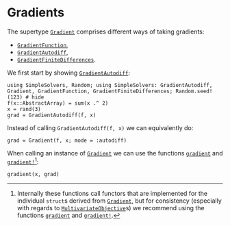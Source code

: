 # Gradients

The supertype [`Gradient`](@ref) comprises different ways of taking gradients:
- [`GradientFunction`](@ref),
- [`GradientAutodiff`](@ref),
- [`GradientFiniteDifferences`](@ref).

We first start by showing [`GradientAutodiff`](@ref):

```@example gradient
using SimpleSolvers, Random; using SimpleSolvers: GradientAutodiff, Gradient, GradientFunction, GradientFiniteDifferences; Random.seed!(123) # hide
f(x::AbstractArray) = sum(x .^ 2)
x = rand(3)
grad = GradientAutodiff(f, x)
```

Instead of calling `GradientAutodiff(f, x)` we can equivalently do:

```@example gradient
grad = Gradient(f, x; mode = :autodiff)
```

When calling an instance of [`Gradient`](@ref) we can use the functions [`gradient`](@ref) and [`gradient!`](@ref)[^1]:

[^1]: Internally these functions call functors that are implemented for the individual `struct`s derived from [`Gradient`](@ref), but for consistency (especially with regards to [`MultivariateObjective`](@ref)s) we recommend using the functions [`gradient`](@ref) and [`gradient!`](@ref).

```@example gradient
gradient(x, grad)
```

